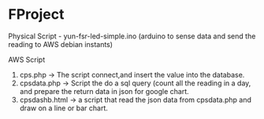 # FProject

Physical Script - yun-fsr-led-simple.ino (arduino to sense data and send the reading to AWS debian instants)

AWS Script
1) cps.php -> The script connect,and insert the value into the database.
2) cpsdata.php -> Script the do a sql query (count all the reading in a day, and prepare the return data in json for google chart.
3) cpsdashb.html -> a script that read the json data from cpsdata.php and draw on a line or bar chart.
